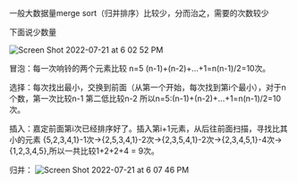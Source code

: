 一般大数据量merge sort（归并排序）比较少，分而治之，需要的次数较少

下面说少数量

![Screen Shot 2022-07-21 at 6 02 52 PM](https://user-images.githubusercontent.com/59748598/180339678-8861ace9-1536-4f29-af9f-f9b553ad5361.png)

冒泡：每一次响铃的两个元素比较 n=5 (n-1)+(n-2)+...+1=n(n-1)/2=10次。

选择：每次找出最小，交换到前面（从第一个开始，每次找到第i个最小），对于n个数，第一次比较n-1 第二低比较n-2  所以n=5:(n-1)+(n-2)+...+1=n(n-1)/2=10次。

插入：嘉定前面第i次已经排序好了。插入第i+1元素，从后往前面扫描，寻找比其小的元素 {5,2,3,4,1}-1次->{2,5,3,4,1}-2次->{2,3,5,4,1}-2次->{2,3,4,5,1}-4次->{1,2,3,4,5},所以一共比较1+2+2+4 = 9次。

归并： 
![Screen Shot 2022-07-21 at 6 07 46 PM](https://user-images.githubusercontent.com/59748598/180340104-6f9ec1cb-1ba3-4590-940f-1dcbdc8b1649.png)



